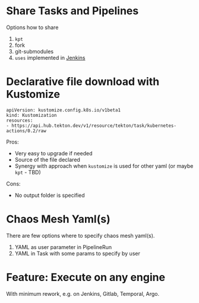 # Share Tasks and Pipelines

Options how to share
1. `kpt`
2. fork
3. git-submodules
4. `uses` implemented in [Jenkins](https://jenkins-x.io/v3/develop/pipelines/catalog/)

# Declarative file download with Kustomize

```
apiVersion: kustomize.config.k8s.io/v1beta1
kind: Kustomization
resources:
- https://api.hub.tekton.dev/v1/resource/tekton/task/kubernetes-actions/0.2/raw
```

Pros:
* Very easy to upgrade if needed
* Source of the file declared
* Synergy with approach when `kustomize` is used for other yaml (or maybe `kpt` - TBD)

Cons:
* No output folder is specified

# Chaos Mesh Yaml(s)

There are few options where to specify chaos mesh yaml(s).

1. YAML as user parameter in PipelineRun
2. YAML in Task with some params to specify by user

# Feature: Execute on any engine
With minimum rework, e.g. on Jenkins, Gitlab, Temporal, Argo.